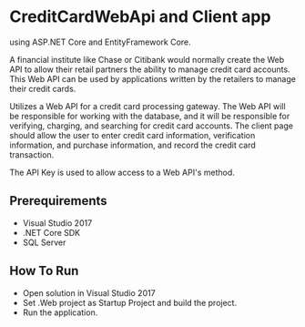# CreditCardWebApi and Client app

using ASP.NET Core and EntityFramework Core.

 
  A financial institute like Chase or Citibank would normally create the Web API to allow their retail partners the ability to manage credit card accounts. This Web API can be used by applications written 
by the retailers to manage their credit cards.

Utilizes a Web API for a credit card processing gateway. The Web API will be responsible for working with the database, and it will be responsible for verifying, charging, and searching for credit card accounts. The client page should allow the user to enter credit card information, verification information, and purchase information, and record the credit card transaction.

 The API Key is used to allow access to a Web API's method.

## Prerequirements

* Visual Studio 2017
* .NET Core SDK
* SQL Server

## How To Run

* Open solution in Visual Studio 2017
* Set .Web project as Startup Project and build the project.
* Run the application.
